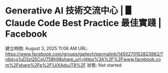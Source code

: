 # Generative AI 技術交流中心 | ▋ Claude Code Best Practice 最佳實踐 | Facebook

建立時間: August 3, 2025 11:06 AM
URL: https://www.facebook.com/groups/gaitech/permalink/1450270152823862/?rdid=x1uD3zQ5CxU758h9&share_url=https%3A%2F%2Fwww.facebook.com%2Fshare%2Fp%2F1JjXAdvJT8%2F
狀態: Not started